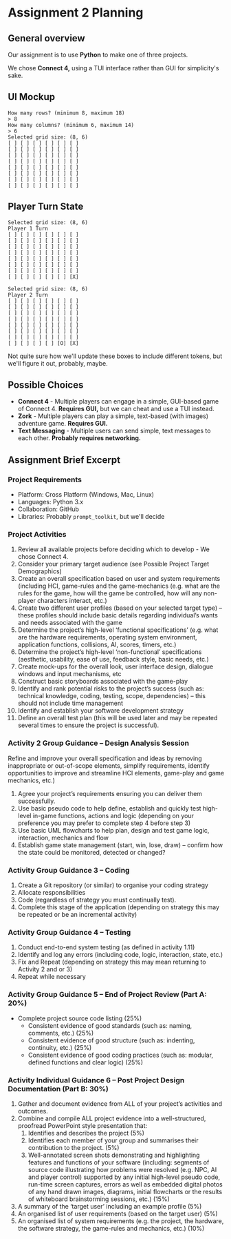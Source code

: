# Assignment 2 Planning

## General overview

Our assignment is to use **Python** to make one of three projects.

We chose **Connect 4,** using a TUI interface rather than GUI for simplicity's sake.

## UI Mockup

```plaintext
How many rows? (minimum 8, maximum 18)
> 8
How many columns? (minimum 6, maximum 14)
> 6
Selected grid size: (8, 6)
[ ] [ ] [ ] [ ] [ ] [ ]
[ ] [ ] [ ] [ ] [ ] [ ]
[ ] [ ] [ ] [ ] [ ] [ ]
[ ] [ ] [ ] [ ] [ ] [ ]
[ ] [ ] [ ] [ ] [ ] [ ]
[ ] [ ] [ ] [ ] [ ] [ ]
[ ] [ ] [ ] [ ] [ ] [ ]
[ ] [ ] [ ] [ ] [ ] [ ]
```

## Player Turn State

```plaintext
Selected grid size: (8, 6)
Player 1 Turn
[ ] [ ] [ ] [ ] [ ] [ ]
[ ] [ ] [ ] [ ] [ ] [ ]
[ ] [ ] [ ] [ ] [ ] [ ]
[ ] [ ] [ ] [ ] [ ] [ ]
[ ] [ ] [ ] [ ] [ ] [ ]
[ ] [ ] [ ] [ ] [ ] [ ]
[ ] [ ] [ ] [ ] [ ] [ ]
[ ] [ ] [ ] [ ] [ ] [X]
```

```plaintext
Selected grid size: (8, 6)
Player 2 Turn
[ ] [ ] [ ] [ ] [ ] [ ]
[ ] [ ] [ ] [ ] [ ] [ ]
[ ] [ ] [ ] [ ] [ ] [ ]
[ ] [ ] [ ] [ ] [ ] [ ]
[ ] [ ] [ ] [ ] [ ] [ ]
[ ] [ ] [ ] [ ] [ ] [ ]
[ ] [ ] [ ] [ ] [ ] [ ]
[ ] [ ] [ ] [ ] [O] [X]
```

Not quite sure how we'll update these boxes to include different tokens, but we'll figure it out, probably, maybe.

## Possible Choices

* **Connect 4** - Multiple players can engage in a simple, GUI-based game of Connect 4. **Requires GUI,** but we can cheat and use a TUI instead.
* **Zork** - Multiple players can play a simple, text-based (with images) adventure game. **Requires GUI.**
* **Text Messaging** - Multiple users can send simple, text messages to each other. **Probably requires networking.**

<!-- So basically these are all horrible -->

## Assignment Brief Excerpt

### Project Requirements

* Platform: Cross Platform (Windows, Mac, Linux)
* Languages: Python 3.x
* Collaboration: GitHub
* Libraries: Probably `prompt_toolkit`, but we'll decide

### Project Activities

1. Review all available projects before deciding which to develop - We chose Connect 4.
2. Consider your primary target audience (see Possible Project Target Demographics)
3. Create an overall specification based on user and system requirements (including HCI, game-rules and the game-mechanics (e.g. what are the rules for the game, how will the game be controlled, how will any non-player characters interact, etc.)
4. Create two different user profiles (based on your selected target type) – these profiles should include basic details regarding individual’s wants and needs associated with the game
5. Determine the project’s high-level ‘functional specifications’ (e.g. what are the hardware requirements, operating system environment, application functions, collisions, AI, scores, timers, etc.)
6. Determine the project’s high-level ‘non-functional’ specifications (aesthetic, usability, ease of use, feedback style, basic needs, etc.) 
7. Create mock-ups for the overall look, user interface design, dialogue windows and input mechanisms, etc
8. Construct basic storyboards associated with the game-play
9. Identify and rank potential risks to the project’s success (such as: technical knowledge, coding, testing, scope, dependencies) – this should not include time management
10. Identify and establish your software development strategy
11. Define an overall test plan (this will be used later and may be repeated several times to ensure the project is successful).


### Activity 2 Group Guidance – Design Analysis Session

Refine and improve your overall specification and ideas by removing inappropriate or out-of-scope elements, simplify requirements, identify opportunities to improve and streamline HCI elements, game-play and game mechanics, etc.)

1. Agree your project’s requirements ensuring you can deliver them successfully.
2. Use basic pseudo code to help define, establish and quickly test high-level in-game functions, actions and logic (depending on your preference you may prefer to complete step 4 before step 3)
3. Use basic UML flowcharts to help plan, design and test game logic, interaction, mechanics and flow
4. Establish game state management (start, win, lose, draw) – confirm how the state could be monitored, detected or changed?

### Activity Group Guidance 3 – Coding

1. Create a Git repository (or similar) to organise your coding strategy
2. Allocate responsibilities
3. Code (regardless of strategy you must continually test).
4. Complete this stage of the application (depending on strategy this may be repeated or be an incremental activity)

### Activity Group Guidance 4 – Testing

1. Conduct end-to-end system testing (as defined in activity 1.11)
2. Identify and log any errors (including code, logic, interaction, state, etc.)
3. Fix and Repeat (depending on strategy this may mean returning to Activity 2 and or 3)
4. Repeat while necessary

### Activity Group Guidance 5 – End of Project Review (Part A: 20%)

* Complete project source code listing (25%)
  * Consistent evidence of good standards (such as: naming, comments, etc.) (25%)
  * Consistent evidence of good structure (such as: indenting, continuity, etc.) (25%)
  * Consistent evidence of good coding practices (such as: modular, defined functions and clear logic) (25%)

### Activity Individual Guidance 6 – Post Project Design Documentation (Part B: 30%)

1. Gather and document evidence from ALL of your project’s activities and outcomes.
2. Combine and compile ALL project evidence into a well-structured, proofread PowerPoint style presentation that:
    1. Identifies and describes the project (5%)
    2. Identifies each member of your group and summarises their contribution to the project. (5%)
    3. Well-annotated screen shots demonstrating and highlighting features and functions of your software (including: segments of source code illustrating how problems were resolved (e.g. NPC, AI and player control) supported by any initial high-level pseudo code, run-time screen captures, errors as well as embedded digital photos of any hand drawn images, diagrams, initial flowcharts or the results of whiteboard brainstorming sessions, etc.) (15%)
3. A summary of the ‘target user’ including an example profile (5%)
4. An organised list of user requirements (based on the target user) (5%)
5. An organised list of system requirements (e.g. the project, the hardware, the software strategy, the game-rules and mechanics, etc.) (10%)
